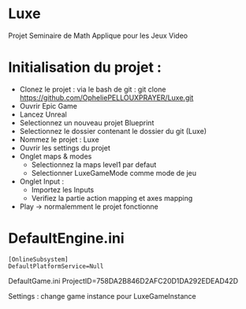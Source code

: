 # Luxe
Projet Seminaire de Math Applique pour les Jeux Video

Initialisation du projet :
==============
- Clonez le projet : via le bash de git : git clone https://github.com/OpheliePELLOUXPRAYER/Luxe.git
- Ouvrir Epic Game
- Lancez Unreal
- Selectionnez un nouveau projet Blueprint
- Selectionnez le dossier contenant le dossier du git (Luxe) 
- Nommez le projet : Luxe
- Ouvrir les settings du projet
- Onglet maps & modes 
  - Selectionnez la maps level1 par defaut
  - Selectionner LuxeGameMode comme mode de jeu
- Onglet Input : 
  - Importez les Inputs 
  - Verifiez la partie action mapping et axes mapping
- Play -> normalemment le projet fonctionne

DefaultEngine.ini
=================
```
[OnlineSubsystem]
DefaultPlatformService=Null
```

DefaultGame.ini
ProjectID=758DA2B846D2AFC20D1DA292EDEAD42D

Settings : change game instance pour LuxeGameInstance